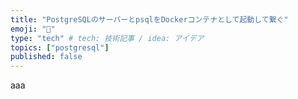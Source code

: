 ```yaml
---
title: "PostgreSQLのサーバーとpsqlをDockerコンテナとして起動して繋ぐ"
emoji: "🙆"
type: "tech" # tech: 技術記事 / idea: アイデア
topics: ["postgresql"]
published: false
---
```


aaa

